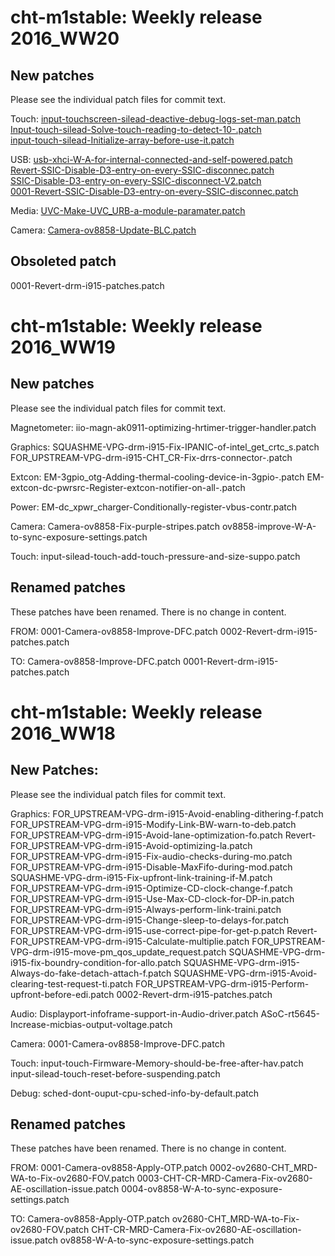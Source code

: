 cht-m1stable: Weekly release 2016_WW20
======================================

New patches
-----------
Please see the individual patch files for commit text.

Touch:
[input-touchscreen-silead-deactive-debug-logs-set-man.patch](https://github.com/intel-otcak/test/blob/cht-m1stable-2016_ww20/uefi/cht-m1stable/patches/input-touchscreen-silead-deactive-debug-logs-set-man.patch)  
[Input-touch-silead-Solve-touch-reading-to-detect-10-.patch](https://github.com/intel-otcak/test/blob/cht-m1stable-2016_ww20/uefi/cht-m1stable/patches/Input-touch-silead-Solve-touch-reading-to-detect-10-.patch)  
[input-touch-silead-Initialize-array-before-use-it.patch](https://github.com/intel-otcak/test/blob/cht-m1stable-2016_ww20/uefi/cht-m1stable/patches/input-touch-silead-Initialize-array-before-use-it.patch)  

USB:
[usb-xhci-W-A-for-internal-connected-and-self-powered.patch](https://github.com/intel-otcak/test/blob/cht-m1stable-2016_ww20/uefi/cht-m1stable/patches/usb-xhci-W-A-for-internal-connected-and-self-powered.patch)  
[Revert-SSIC-Disable-D3-entry-on-every-SSIC-disconnec.patch](https://github.com/intel-otcak/test/blob/cht-m1stable-2016_ww20/uefi/cht-m1stable/patches/Revert-SSIC-Disable-D3-entry-on-every-SSIC-disconnec.patch)  
[SSIC-Disable-D3-entry-on-every-SSIC-disconnect-V2.patch](https://github.com/intel-otcak/test/blob/cht-m1stable-2016_ww20/uefi/cht-m1stable/patches/SSIC-Disable-D3-entry-on-every-SSIC-disconnect-V2.patch)  
[0001-Revert-SSIC-Disable-D3-entry-on-every-SSIC-disconnec.patch](https://github.com/intel-otcak/test/blob/cht-m1stable-2016_ww20/uefi/cht-m1stable/patches/0001-Revert-SSIC-Disable-D3-entry-on-every-SSIC-disconnec.patch)  

Media:
[UVC-Make-UVC_URB-a-module-paramater.patch](https://github.com/intel-otcak/test/blob/cht-m1stable-2016_ww20/uefi/cht-m1stable/patches/UVC-Make-UVC_URB-a-module-paramater.patch)  

Camera:
[Camera-ov8858-Update-BLC.patch](https://github.com/intel-otcak/test/blob/cht-m1stable-2016_ww20/uefi/cht-m1stable/patches/Camera-ov8858-Update-BLC.patch)  

Obsoleted patch
---------------
0001-Revert-drm-i915-patches.patch


cht-m1stable: Weekly release 2016_WW19
======================================

New patches
-----------
Please see the individual patch files for commit text.

Magnetometer:
iio-magn-ak0911-optimizing-hrtimer-trigger-handler.patch

Graphics:
SQUASHME-VPG-drm-i915-Fix-IPANIC-of-intel_get_crtc_s.patch
FOR_UPSTREAM-VPG-drm-i915-CHT_CR-Fix-drrs-connector-.patch

Extcon:
EM-3gpio_otg-Adding-thermal-cooling-device-in-3gpio-.patch
EM-extcon-dc-pwrsrc-Register-extcon-notifier-on-all-.patch

Power:
EM-dc_xpwr_charger-Conditionally-register-vbus-contr.patch

Camera:
Camera-ov8858-Fix-purple-stripes.patch
ov8858-improve-W-A-to-sync-exposure-settings.patch

Touch:
input-silead-touch-add-touch-pressure-and-size-suppo.patch


Renamed patches
---------------
These patches have been renamed. There is no change in content.

FROM:
0001-Camera-ov8858-Improve-DFC.patch
0002-Revert-drm-i915-patches.patch

TO:
Camera-ov8858-Improve-DFC.patch
0001-Revert-drm-i915-patches.patch


cht-m1stable: Weekly release 2016_WW18
======================================

New Patches:
------------
Please see the individual patch files for commit text.

Graphics:
FOR_UPSTREAM-VPG-drm-i915-Avoid-enabling-dithering-f.patch
FOR_UPSTREAM-VPG-drm-i915-Modify-Link-BW-warn-to-deb.patch
FOR_UPSTREAM-VPG-drm-i915-Avoid-lane-optimization-fo.patch
Revert-FOR_UPSTREAM-VPG-drm-i915-Avoid-optimizing-la.patch
FOR_UPSTREAM-VPG-drm-i915-Fix-audio-checks-during-mo.patch
FOR_UPSTREAM-VPG-drm-i915-Disable-MaxFifo-during-mod.patch
SQUASHME-VPG-drm-i915-Fix-upfront-link-training-if-M.patch
FOR_UPSTREAM-VPG-drm-i915-Optimize-CD-clock-change-f.patch
FOR_UPSTREAM-VPG-drm-i915-Use-Max-CD-clock-for-DP-in.patch
FOR_UPSTREAM-VPG-drm-i915-Always-perform-link-traini.patch
FOR_UPSTREAM-VPG-drm-i915-Change-sleep-to-delays-for.patch
FOR_UPSTREAM-VPG-drm-i915-use-correct-pipe-for-get-p.patch
Revert-FOR_UPSTREAM-VPG-drm-i915-Calculate-multiplie.patch
FOR_UPSTREAM-VPG-drm-i915-move-pm_qos_update_request.patch
SQUASHME-VPG-drm-i915-fix-boundry-condition-for-allo.patch
SQUASHME-VPG-drm-i915-Always-do-fake-detach-attach-f.patch
SQUASHME-VPG-drm-i915-Avoid-clearing-test-request-ti.patch
FOR_UPSTREAM-VPG-drm-i915-Perform-upfront-before-edi.patch
0002-Revert-drm-i915-patches.patch

Audio:
Displayport-infoframe-support-in-Audio-driver.patch
ASoC-rt5645-Increase-micbias-output-voltage.patch

Camera:
0001-Camera-ov8858-Improve-DFC.patch

Touch:
input-touch-Firmware-Memory-should-be-free-after-hav.patch
input-silead-touch-reset-before-suspending.patch

Debug:
sched-dont-ouput-cpu-sched-info-by-default.patch

Renamed patches
---------------
These patches have been renamed. There is no change in content.

FROM:
0001-Camera-ov8858-Apply-OTP.patch
0002-ov2680-CHT_MRD-WA-to-Fix-ov2680-FOV.patch
0003-CHT-CR-MRD-Camera-Fix-ov2680-AE-oscillation-issue.patch
0004-ov8858-W-A-to-sync-exposure-settings.patch

TO:
Camera-ov8858-Apply-OTP.patch
ov2680-CHT_MRD-WA-to-Fix-ov2680-FOV.patch
CHT-CR-MRD-Camera-Fix-ov2680-AE-oscillation-issue.patch
ov8858-W-A-to-sync-exposure-settings.patch

